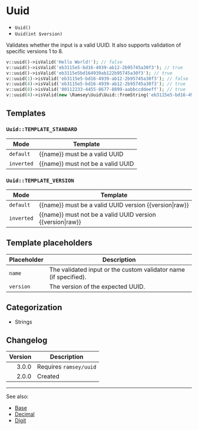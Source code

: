 # Uuid

- `Uuid()`
- `Uuid(int $version)`

Validates whether the input is a valid UUID. It also supports validation of
specific versions 1 to 8.

```php
v::uuid()->isValid('Hello World!'); // false
v::uuid()->isValid('eb3115e5-bd16-4939-ab12-2b95745a30f3'); // true
v::uuid()->isValid('eb3115e5bd164939ab122b95745a30f3'); // true
v::uuid(1)->isValid('eb3115e5-bd16-4939-ab12-2b95745a30f3'); // false
v::uuid(4)->isValid('eb3115e5-bd16-4939-ab12-2b95745a30f3'); // true
v::uuid(8)->isValid('00112233-4455-8677-8899-aabbccddeeff'); // true
v::uuid(4)->isValid(new \Ramsey\Uuid\Uuid::fromString('eb3115e5-bd16-4939-ab12-2b95745a30f3')); // true
```

## Templates

### `Uuid::TEMPLATE_STANDARD`

| Mode       | Template                          |
|------------|-----------------------------------|
| `default`  | {{name}} must be a valid UUID     |
| `inverted` | {{name}} must not be a valid UUID |

### `Uuid::TEMPLATE_VERSION`

| Mode       | Template                                                       |
|------------|----------------------------------------------------------------|
| `default`  | {{name}} must be a valid UUID version {{version&#124;raw}}     |
| `inverted` | {{name}} must not be a valid UUID version {{version&#124;raw}} |

## Template placeholders

| Placeholder | Description                                                      |
|-------------|------------------------------------------------------------------|
| `name`      | The validated input or the custom validator name (if specified). |
| `version`   | The version of the expected UUID.                                |

## Categorization

- Strings

## Changelog

| Version | Description            |
|--------:|------------------------|
|   3.0.0 | Requires `ramsey/uuid` |
|   2.0.0 | Created                |

***
See also:

- [Base](Base.md)
- [Decimal](Decimal.md)
- [Digit](Digit.md)
